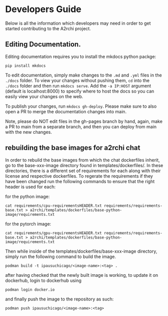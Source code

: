 # Developers Guide

Below is all the information which developers may need in order to get started contributing to the A2rchi project.

## Editing Documentation.

Editing documentation requires you to install the mkdocs python packge:
```
pip install mkdocs
```
To edit documentation, simply make changes to the `.md` and `.yml` files in the `./docs` folder. To view your changes without pushing them, `cd` into the `./docs` folder and then run `mkdocs serve`. Add the `-a IP:HOST` argument (default is localhost:8000) to specify where to host the docs so you can easily view your changes on the web.

To publish your changes, run `mkdocs gh-deploy`. Please make sure to also open a PR to merge the documentation changes into main.

Note, please do NOT edit files in the gh-pages branch by hand, again, make a PR to main from a separate branch, and then you can deploy from main with the new changes.

## rebuilding the base images for a2rchi chat 

In order to rebuild the base images from which the chat dockerfiles inherit, go to the base-xxx-image directory found in templates/dockerfiles/. In these directories, there is a different set of requirements for each along with their license and respective dockerfiles. To regerate the requirements if they have been changed run the following commands
to ensure that the right header is used for each: 

for the python image:
```
cat requirements/cpu-requirementsHEADER.txt requirements/requirements-base.txt > a2rchi/templates/dockerfiles/base-python-image/requirements.txt
```
for the pytorch image:
```
cat requirements/gpu-requirementsHEADER.txt requirements/requirements-base.txt > a2rchi/templates/dockerfiles/base-python-image/requirements.txt
```

Then while inside of the templates/dockerfiles/base-xxx-image directory, simply run the following command to build the image.  

```
podman build -t ipausuchicago/<image-name>:<tag> . 
```

after having checked that the newly built image is working, to update it on dockerhub, login to dockerhub using 

```
podman login docker.io 
```

and finally push the image to the repository as such: 

```
podman push ipausuchicago/<image-name>:<tag> 
```



